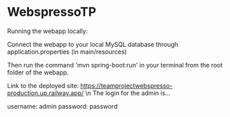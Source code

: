 # WebspressoTP

Running the webapp locally:

Connect the webapp to your local MySQL database through application.properties (in main/resources)

Then run the command 'mvn spring-boot:run' in your terminal from the root folder of the webapp.

Link to the deployed site: https://teamprojectwebspresso-production.up.railway.app/
\n
The login for the admin is...

username: admin
password: password
